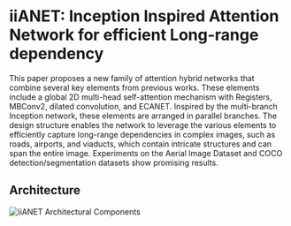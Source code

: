 # iiANET: Inception Inspired Attention Network for efficient Long-range dependency

This paper proposes a new family of attention hybrid networks that combine several key elements from previous works. These elements include a global 2D multi-head self-attention mechanism with Registers, MBConv2, dilated convolution, and ECANET. Inspired by the multi-branch Inception network, these elements are arranged in parallel branches. The design structure enables the network to leverage the various elements to efficiently capture long-range dependencies in complex images, such as roads, airports, and viaducts, which contain intricate structures and can span the entire image. Experiments on the Aerial Image Dataset and COCO detection/segmentation datasets show promising results.


## Architecture
![iiANET Architectural Components](https://drive.google.com/file/d/14nbSpkvE1vDL8ZHRGEemjGWg8SWOnLKs/view?usp=sharing)

